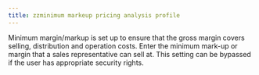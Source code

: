```yaml
---
title: zzminimum markeup pricing analysis profile
---
```



Minimum margin/markup is set up to ensure that the gross margin covers  selling, distribution and operation costs. Enter the minimum mark-up or  margin that a sales representative can sell at. This setting can be bypassed  if the user has appropriate security rights.
